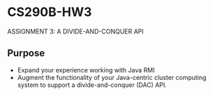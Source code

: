 CS290B-HW3
==========

ASSIGNMENT 3: A DIVIDE-AND-CONQUER API

Purpose
-------
- Expand your experience working with Java RMI
- Augment the functionality of your Java-centric cluster computing system to support a divide-and-conquer (DAC) API.